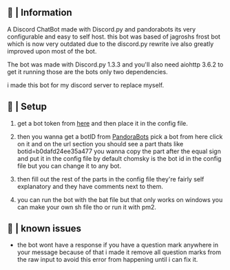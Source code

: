 ## 📜 | Information
A Discord ChatBot made with Discord.py and pandorabots its very configurable and easy to self host. this bot was based of jagroshs frost bot which is now very outdated due to the discord.py rewrite ive also greatly improved upon most of the bot.

The bot was made with Discord.py 1.3.3 and you'll also need aiohttp 3.6.2 to get it running those are the bots only two dependencies. 

i made this bot for my discord server to replace myself.

## 🔧 | Setup

1) get a bot token from [here](https://discord.com/developers/applications) and then place it in the config file.

2) then you wanna get a botID from [PandoraBots](https://pandorabots.com/botmaster/en/mostactive) pick a bot from here click on it and on the url section you should see a part thats like botid=b0dafd24ee35a477 you wanna copy the part after the equal sign and put it in the config file by default chomsky is the bot id in the config file but you can change it to any bot.

3) then fill out the rest of the parts in the config file they're fairly self explanatory and they have comments next to them.

4) you can run the bot with the bat file but that only works on windows you can make your own sh file tho or run it with pm2.

## 📌 | known issues

- the bot wont have a response if you have a question mark anywhere in your message because of that i made it remove all question marks from the raw input to avoid this error from happening until i can fix it.
   
